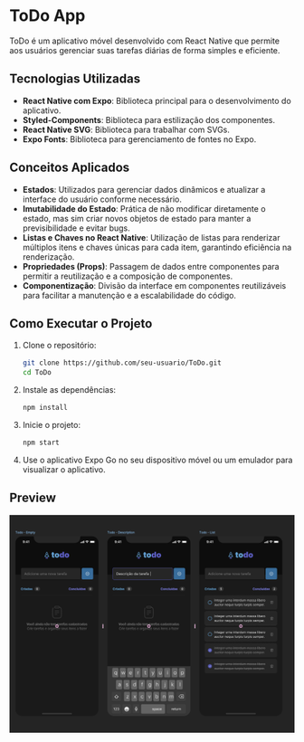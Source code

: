 # ToDo App

ToDo é um aplicativo móvel desenvolvido com React Native que permite aos usuários gerenciar suas tarefas diárias de forma simples e eficiente.

## Tecnologias Utilizadas

- **React Native com Expo**: Biblioteca principal para o desenvolvimento do aplicativo.
- **Styled-Components**: Biblioteca para estilização dos componentes.
- **React Native SVG**: Biblioteca para trabalhar com SVGs.
- **Expo Fonts**: Biblioteca para gerenciamento de fontes no Expo.

## Conceitos Aplicados

- **Estados**: Utilizados para gerenciar dados dinâmicos e atualizar a interface do usuário conforme necessário.
- **Imutabilidade do Estado**: Prática de não modificar diretamente o estado, mas sim criar novos objetos de estado para manter a previsibilidade e evitar bugs.
- **Listas e Chaves no React Native**: Utilização de listas para renderizar múltiplos itens e chaves únicas para cada item, garantindo eficiência na renderização.
- **Propriedades (Props)**: Passagem de dados entre componentes para permitir a reutilização e a composição de componentes.
- **Componentização**: Divisão da interface em componentes reutilizáveis para facilitar a manutenção e a escalabilidade do código.

## Como Executar o Projeto

1. Clone o repositório:
    ```bash
    git clone https://github.com/seu-usuario/ToDo.git
    cd ToDo
    ```

2. Instale as dependências:
    ```bash
    npm install
    ```

3. Inicie o projeto:
    ```bash
    npm start
    ```

4. Use o aplicativo Expo Go no seu dispositivo móvel ou um emulador para visualizar o aplicativo.

## Preview
![Preview do App](https://github.com/denisonfer/todo/blob/main/assets/iScreen%20Shoter%20-%2020240623155040477.jpg)





